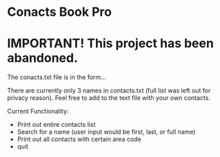 # Conacts Book Pro

# IMPORTANT! This project has been abandoned. 
The conacts.txt file is in the form...

There are currently only 3 names in contacts.txt (full list was left out for privacy reason). Feel free to add to the text file with your own contacts.

Current Functionality:
- Print out entire contacts list
- Search for a name (user input would be first, last, or full name)
- Print out all contacts with certain area code 
- quit
